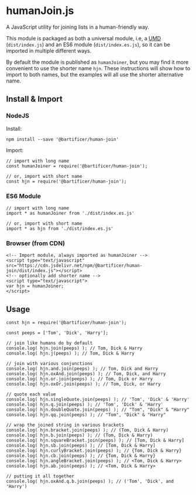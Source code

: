 # humanJoin.js
A JavaScript utility for joining lists in a human-friendly way.

This module is packaged as both a universal module, i.e, a
[UMD](https://github.com/umdjs/umd) (`dist/index.js`) and an ES6 module
(`dist/index.es.js`), so it can be imported in multiple different ways.

By default the module is published as `humanJoiner`, but you may find
it more convenient to use the shorter name `hjn`. These instructions
will show how to import to both names, but the examples will all use
the shorter alternative name.

## Install & Import

### NodeJS

Install:

```
npm install --save '@bartificer/human-join'
```

Import:

```
// import with long name
const humanJoiner = require('@bartificer/human-join');

// or, import with short name
const hjn = require('@bartificer/human-join');
```

### ES6 Module

```
// import with long name
import * as humanJoiner from './dist/index.es.js'

// or, import with short name
import * as hjn from './dist/index.es.js'
```

### Browser (from CDN)

```
<!-- Import module, always imported as humanJoiner -->
<script type="text/javascript" src="https://cdn.jsdelivr.net/npm/@bartificer/human-join/dist/index.js"></script>
<!-- optionally add shorter name -->
<script type="text/javascript">
var hjn = humanJoiner;
</script>
```

## Usage

```
const hjn = require('@bartificer/human-join');

const peeps = ['Tom', 'Dick', 'Harry'];

// join like humans do by default
console.log( hjn.join(peeps) ); // Tom, Dick & Harry
console.log( hjn.j(peeps) ); // Tom, Dick & Harry

// join with various conjunctions
console.log( hjn.and.join(peeps) ); // Tom, Dick and Harry
console.log( hjn.oxAnd.join(peeps) ); // Tom, Dick, and Harry
console.log( hjn.or.join(peeps) ); // Tom, Dick or Harry
console.log( hjn.oxOr.join(peeps) ); // Tom, Dick, or Harry

// quote each value
console.log( hjn.singleQuote.join(peeps) ); // 'Tom', 'Dick' & 'Harry'
console.log( hjn.q.join(peeps) ); // 'Tom', 'Dick' & 'Harry'
console.log( hjn.doubleQuote.join(peeps) ); // "Tom", "Dick" & "Harry"
console.log( hjn.qq.join(peeps) ); // "Tom", "Dick" & "Harry"

// wrap the joined string in various brackets
console.log( hjn.bracket.join(peeps) ); // (Tom, Dick & Harry)
console.log( hjn.b.join(peeps) ); // (Tom, Dick & Harry)
console.log( hjn.squareBracket.join(peeps) ); // [Tom, Dick & Harry]
console.log( hjn.sb.join(peeps) ); // [Tom, Dick & Harry]
console.log( hjn.curlyBracket.join(peeps) ); // {Tom, Dick & Harry}
console.log( hjn.cb.join(peeps) ); // {Tom, Dick & Harry}
console.log( hjn.angleBracket.join(peeps) ); // <Tom, Dick & Harry>
console.log( hjn.ab.join(peeps) ); // <Tom, Dick & Harry>

// putting it all together
console.log( hjn.oxAnd.q.b.join(peeps) ); // ('Tom', 'Dick', and 'Harry')
```
